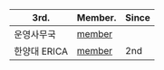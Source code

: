 | 3rd. |  Member. |  Since  |
|---------------|-----|--------|
| 운영사무국 | [member](/University-MakeUs-Challenge-Members/3rd/centralOperationTeam.md)  | |
| 한양대 ERICA | [member](/University-MakeUs-Challenge-Members/3rd/hanyangUnivErica.md) | 2nd |  
